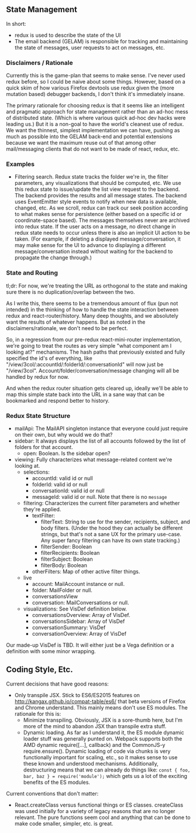 ## State Management ##

In short:

* redux is used to describe the state of the UI
* The email backend (GELAM) is responsible for tracking and maintaining the
  state of messages, user requests to act on messages, etc.

### Disclaimers / Rationale ###

Currently this is the game-plan that seems to make sense.  I've never used redux
before, so I could be naive about some things.  However, based on a quick skim
of how various Firefox devtools use redux given the (more mutation based)
debugger backends, I don't think it's immediately insane.

The primary rationale for choosing redux is that it seems like an intelligent
and pragmatic approach for state management rather than an ad-hoc mess of
distributed state.  (Which is where various quick ad-hoc dev hacks were leading
us.)  But it is a non-goal to have the world's cleanest use of redux.  We want
the thinnest, simplest implementation we can have, pushing as much as possible
into the GELAM back-end and potential extensions because we want the maximum
reuse out of that among other mail/messaging clients that do not want to be
made of react, redux, etc.

### Examples ###

* Filtering search.  Redux state tracks the folder we're in, the filter
  parameters, any visualizations that should be computed, etc.  We use this
  redux state to issue/update the list view request to the backend.  The backend
  provides the results and all message states.  The backend uses EventEmitter
  style events to notify when new data is available, changed, etc.  As we
  scroll, redux can track our seek position according to what makes sense for
  persistence (either based on a specific id or coordinate-space based).  The
  messages themselves never are archived into redux state.  If the user acts on
  a message, no direct change in redux state needs to occur unless there is also
  an implicit UI action to be taken.  (For example, if deleting a displayed
  message/conversation, it may make sense for the UI to advance to displaying a
  different message/conversation instead without waiting for the backend to
  propagate the change through.)

### State and Routing ###

tl;dr: For now, we're treating the URL as orthogonal to the state and making
sure there is no duplication/overlap between the two.

As I write this, there seems to be a tremendous amount of flux (pun not
intended) in the thinking of how to handle the state interaction between redux
and react-router/history.  Many deep thoughts, and we absolutely want the
results of whatever happens.  But as noted in the disclaimers/rationale, we
don't need to be perfect.

So, in a regression from our pre-redux react-mini-router implementation, we're
going to treat the routes as very simple "what component am I looking at?"
mechanisms.  The hash paths that previously existed and fully specified the id's
of everything, like "/view/3col/:accountId/:folderId/:conversationId" will now
just be "/view/3col".  Account/folder/conversation/message changing will all
be handled by redux for now.

And when the redux router situation gets cleared up, ideally we'll be able to
map this simple state back into the URL in a sane way that can be bookmarked
and respond better to history.


### Redux State Structure ###

* mailApi: The MailAPI singleton instance that everyone could just require on
  their own, but why would we do that?
* sidebar: It always displays the list of all accounts followed by the list of
  folders for that account.
  * open: Boolean.  Is the sidebar open?  
* viewing: Fully characterizes what message-related content we're looking at.
  * selections:
    * accountId: valid id or null
    * folderId: valid id or null
    * conversationId: valid id or null
    * messageId: valid id or null.  Note that there is no `message`
  * filtering: Characterizes the current filter parameters and whether they're
  applied.
    * textFilter:
      * filterText: String to use for the sender, recipients, subject, and body
      filters.  (Under the hood they can actually be different strings, but
      that's not a sane UX for the primary use-case.  Any super fancy filtering
      can have its own state tracking.)
      * filterSender: Boolean
      * filterRecipients: Boolean
      * filterSubject: Boolean
      * filterBody: Boolean
    * otherFilters: Map of other active filter things.
  * live
    * account: MailAccount instance or null.
    * folder: MailFolder or null.
    * conversationsView
    * conversation: MailConversations or null.
  * visualizations: See VisDef definition below.
    * conversationsOverview: Array of VisDef.
    * conversationsSidebar: Array of VisDef
    * conversationSummary: VisDef
    * conversationOverview: Array of VisDef

Our made-up VisDef is TBD.  It will either just be a Vega definition or a
definition with some minor wrapping.

## Coding Style, Etc. ##

Current decisions that have good reasons:

* Only transpile JSX.  Stick to ES6/ES2015 features on
  http://kangax.github.io/compat-table/es6/ that beta versions of Firefox and
  Chrome understand.  This mainly means don't use ES modules.  The rationale for
  this is:
  * Minimize transpiling.  Obviously, JSX is a sore-thumb here, but I'm more
    of the mind to abandon JSX than transpile extra stuff.
  * Dynamic loading.  As far as I understand it, the ES module dynamic loader
    stuff was generally punted on.  Webpack supports both the AMD dynamic
    require([...], callback) and the CommonJS-y require.ensure().  Dynamic
    loading of code via chunks is very functionally important for scaling, etc.,
    so it makes sense to use these known and understood mechanisms.
    Additionally, destructuring means that we can already do things like:
    `const { foo, bar, baz } = require('module');` which gets us a lot of the
    exciting benefits of the ES modules.

Current conventions that don't matter:

* React.createClass versus functional things or ES classes.  createClass was
  used initially for a variety of legacy reasons that are no longer relevant.
  The pure functions seem cool and anything that can be done to make code
  smaller, simpler, etc. is great.
